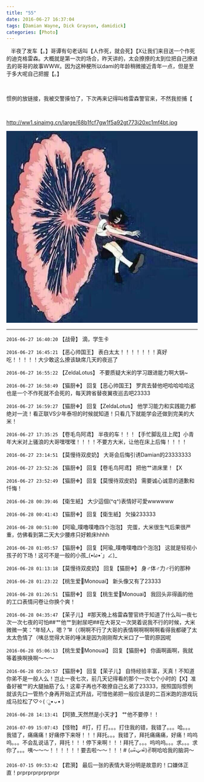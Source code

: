 ```yaml
---
title: "55"
date: 2016-06-27 16:37:04
tags: [Damian Wayne, Dick Grayson, damidick]
categories: [Photo]
---
```


<p>&nbsp;&nbsp;&nbsp;半夜了发车【。】哥谭有句老话叫【人作死，就会死】【X让我们来目送一个作死的迪克格雷森。大概就是第一次的场合，昨天讲的，太会撩撩的太到位把自己撩进去的哥哥的故事WWW。因为这种梗所以dami的年龄稍微接近青年一点，但是至于多大呢自己把握【。】</p> 
<p>&nbsp;<br /></p> 
<p>惯例的放链接，我被交警揍怕了，下次再来记得叫格雷森警官来，不然我拒捕【</p> 
<p>&nbsp;<br /></p> 
<p><a rel="nofollow" href="http://ww1.sinaimg.cn/large/68b1fcf7gw1f5a92gt773j20xc1mf4bt.jpg" target="_blank"  >http://ww1.sinaimg.cn/large/68b1fcf7gw1f5a92gt773j20xc1mf4bt.jpg</a><br /></p>

![](https://raw.githubusercontent.com/alicewish/meowchain247/master/img_cVZNdzJtQk9JV2RmK1ZGM3gzMTFJaWh3eU8xV3JxblduRXNoSjlqb2NUWHpHZExlUXo1eUFnPT0.jpg)

---

`2016-06-27 16:40:20` 【战骨】 滴，学生卡

`2016-06-27 16:45:21` 【恶心帅国王】 表白太太！！！！！！！真好吃！！！！！大少敢这么撩该缺席几天的夜巡了

`2016-06-27 16:55:22` 【ZeldaLotus】 不要质疑大米的学习跟进能力啊大锅~

`2016-06-27 16:58:49` 【猫厨✙】 回复【恶心帅国王】 罗宾去替他吧哈哈哈哈这也是一个不作死就不会死的，每天跨省替夜翼夜巡去吧23333

`2016-06-27 16:59:27` 【猫厨✙】 回复【ZeldaLotus】 他学习能力和实践能力都绝对一流！看正联VS少年泰坦的时候就知道！只看几下就能学会还做到完美的大米！

`2016-06-27 17:35:25` 【卷毛鸟阿鸢】 半夜的车！！！【手忙脚乱往上爬】小青年大米对上骚浪的大哥嘿嘿嘿！！！！不要方大米，让他在床上后悔！！！！

`2016-06-27 23:14:51` 【莫慢待双皮奶】 大哥会后悔引诱Damian的23333333

`2016-06-27 23:52:26` 【猫厨✙】 回复【卷毛鸟阿鸢】 把他艹进床里！【X

`2016-06-27 23:52:49` 【猫厨✙】 回复【莫慢待双皮奶】 需要诚心诚意的道歉和忏悔！

`2016-06-28 00:39:46` 【衛生紙】 大少這個(^q^)表情好可愛wwwwww

`2016-06-28 00:41:43` 【猫厨✙】 回复【衛生紙】 欠操233333

`2016-06-28 00:51:00` 【阿瑜\_噗噜噗噜四个泡泡】 完蛋，大米很生气后果很严重，仿佛看到第二天大少腰疼只好赖床hhhh

`2016-06-28 01:05:57` 【猫厨✙】 回复【阿瑜\_噗噜噗噜四个泡泡】 这就是轻视小孩子的下场！这可不是一般的小孩\_(•̀ω•́ 」∠)\_

`2016-06-28 01:13:18` 【莫慢待双皮奶】 回复【猫厨✙】 身♂体♂力♂行的那种

`2016-06-28 01:23:22` 【桃生爱🍑Monouai】 新头像又有了23333

`2016-06-28 01:26:51` 【猫厨✙】 回复【桃生爱🍑Monouai】 我回头非得画的他的工口表情问卷让你换个爽！

`2016-06-28 04:35:47` 【茉子儿】 #那天晚上格雷森警官终于知道了什么叫一夜七次一次七夜的可怕##艹他艹到射尿吧##在大哥又一次哭着说我不行的时候，大米微微一笑：“年轻人，嗯？”#（（啊啊不行了大哥的表情啊啊啊啊啊看得我都硬了太太太色情了（咦总觉得大哥的唾沫是因为刚刚帮大米口了一管的原因呢

`2016-06-28 05:06:13` 【桃生爱🍑Monouai】 回复【猫厨✙】 你画啊画啊，我就等着换啊换啊～～～

`2016-06-28 05:20:57` 【猫厨✙】 回复【茉子儿】 自恃经验丰富，天真！不知道你弟不是一般人么！岂止一夜七次，前几天记得看的那个一次七个小时的【X】准备好被艹的大腿抽筋了么！这辈子再也不敢撩自己幺弟了23333，按照国际惯例就该先口一管热个身再开始正式开战，可惜他弟把一般应该是的二百米跑的游戏玩成马拉松了♡✧( ु•⌄• )

`2016-06-28 14:13:41` 【阿猹\_天然然是小天才】 艹他不要停！！

`2016-07-09 15:07:43` 【怪物】 #打，打 打。。。打住我的错，我错了。。。哈。。。我错了，痛痛痛！好痛停下来呀！！！拜托。。。我错了，拜托痛痛痛，好痛！呜呜呜。。。不会乱说话了，拜托！！！停下来啊！！！拜托了。。。呜呜呜。。。求。。。求你了。。。咦～～～！！！！！！要去啦～～！！！# (๑≖ิټ≖ิ)✌啊哈哈我的脑洞～

`2016-07-15 09:53:42` 【君漪】 最后一张的表情大哥分明是故意的！口嫌体正直！prprprprprprprpr

